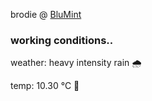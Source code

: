 brodie @ [BluMint](https://www.linkedin.com/company/blumint-io/)

<!--weather_start-->
### working conditions..

weather: heavy intensity rain 🌧️

temp: 10.30 °C 👕

<!--weather_end-->
